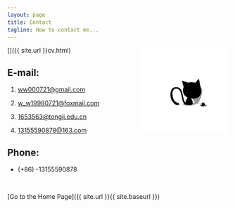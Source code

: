 ```yaml
---
layout: page
title: Contact
tagline: How to contact me...
---
```

[<img src='https://raw.githubusercontent.com/NoNo721/Pictures/master/IMG_4222.JPG' alt="Copyright © Wei Wang" title="Wei Wang" style='float:right;'/>]({{ site.url }}cv.html)

## **E-mail:** 

1. <a href="mailto:ww000721@gmail.com">ww000721@gmail.com</A>

2. <a href="mailto:w_w19980721@foxmail.com">w_w19980721@foxmail.com</A>

3. <a href="mailto:1653563@tongji.edu.cn">1653563@tongji.edu.cn</A>

4. <a href="mailto:13155590878@163.com">13155590878@163.com</A>

## **Phone:**

* (+86) -13155590878

&ensp;

[Go to the Home Page]({{ site.url }}{{ site.baseurl }})
